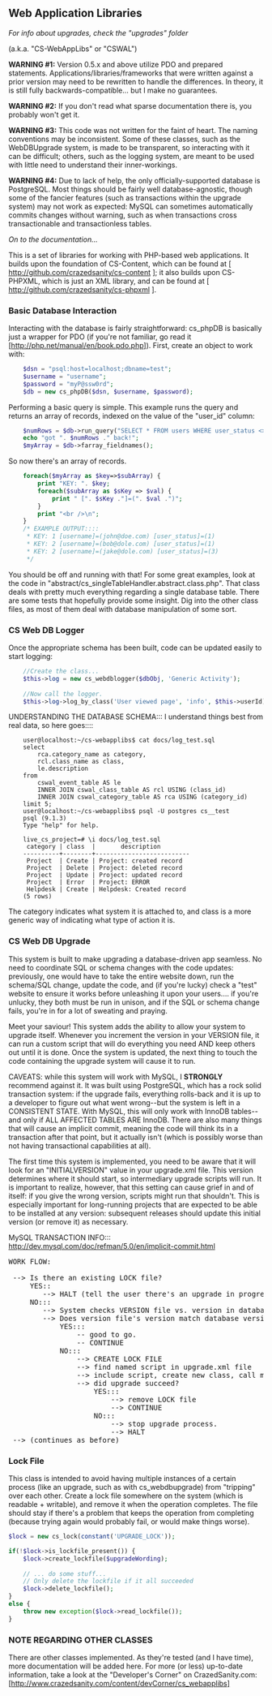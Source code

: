 ## Web Application Libraries

*For info about upgrades, check the "upgrades" folder*

(a.k.a. "CS-WebAppLibs" or "CSWAL")

__WARNING #1:__ Version 0.5.x and above utilize PDO and prepared statements. 
Applications/libraries/frameworks that were written against a prior version may 
need to be rewritten to handle the differences.  In theory, it is still fully 
backwards-compatible... but I make no guarantees.

__WARNING #2:__ If you don't read what sparse documentation there is, you 
probably won't get it.

__WARNING #3:__ This code was not written for the faint of heart. The naming 
conventions may be inconsistent. Some of these classes, such as the WebDBUpgrade 
system, is made to be transparent, so interacting with it can be difficult; 
others, such as the logging system, are meant to be used with little need to 
understand their inner-workings. 

__WARNING #4:__ Due to lack of help, the only officially-supported database is 
PostgreSQL.  Most things should be fairly well database-agnostic, though some of 
the fancier features (such as transactions within the upgrade system) may not 
work as expected: MySQL can sometimes automatically commits changes without 
warning, such as when transactions cross transactionable and transactionless 
tables.

*On to the documentation...*

This is a set of libraries for working with PHP-based web applications.  It 
builds upon the foundation of CS-Content, which can be found at 
[ http://github.com/crazedsanity/cs-content ]; it also builds upon CS-PHPXML, 
which is just an XML library, and can be found at 
[ http://github.com/crazedsanity/cs-phpxml ].

### Basic Database Interaction

Interacting with the database is fairly straightforward: cs_phpDB is basically 
just a wrapper for PDO (if you're not familiar, go read it 
[http://php.net/manual/en/book.pdo.php]).  First, create an object to work with:

```php
	$dsn = "psql:host=localhost;dbname=test";
	$username = "username";
	$password = "myP@ssw0rd";
	$db = new cs_phpDB($dsn, $username, $password);
```

Performing a basic query is simple.  This example runs the query and returns an 
array of records, indexed on the value of the "user_id" column:

```php
	$numRows = $db->run_query("SELECT * FROM users WHERE user_status <> :uid", array('uid'=>0));
	echo "got ". $numRows ." back!";
	$myArray = $db->farray_fieldnames();
```

So now there's an array of records.

```php
	foreach($myArray as $key=>$subArray) {
		print "KEY: ". $key;
		foreach($subArray as $sKey => $val) {
			print " [". $sKey ."]=(". $val .")";
		}
		print "<br />\n";
	}
	/* EXAMPLE OUTPUT::::
	 * KEY: 1 [username]=(john@doe.com) [user_status]=(1)
	 * KEY: 2 [username]=(bob@dole.com) [user_status]=(1)
	 * KEY: 2 [username]=(jake@dole.com) [user_status]=(3)
	 */
```

You should be off and running with that! For some great examples, look at the 
code in "abstract/cs_singleTableHandler.abstract.class.php".  That class deals 
with pretty much everything regarding a single database table.  There are some 
tests that hopefully provide some insight.  Dig into the other class files, as 
most of them deal with database manipulation of some sort. 

### CS Web DB Logger

Once the appropriate schema has been built, code can be updated easily to start 
logging:

```php
	//Create the class...
	$this->log = new cs_webdblogger($dbObj, 'Generic Activity');
	
	//Now call the logger.
	$this->log->log_by_class('User viewed page', 'info', $this->userId);
```



UNDERSTANDING THE DATABASE SCHEMA:::
I understand things best from real data, so here goes::::

```
	user@localhost:~/cs-webapplibs$ cat docs/log_test.sql 
	select 
		rca.category_name as category, 
		rcl.class_name as class, 
		le.description 
	from 
		cswal_event_table AS le 
		INNER JOIN cswal_class_table AS rcl USING (class_id) 
		INNER JOIN cswal_category_table AS rca USING (category_id) 
	limit 5;
	user@localhost:~/cs-webapplibs$ psql -U postgres cs__test
	psql (9.1.3)
	Type "help" for help.

	live_cs_project=# \i docs/log_test.sql
	 category | class  |       description
	----------+--------+--------------------------
	 Project  | Create | Project: created record
	 Project  | Delete | Project: deleted record
	 Project  | Update | Project: updated record
	 Project  | Error  | Project: ERROR
	 Helpdesk | Create | Helpdesk: Created record
	(5 rows)
```

The category indicates what system it is attached to, and class is a more 
generic way of indicating what type of action it is. 



### CS Web DB Upgrade

This system is built to make upgrading a database-driven app seamless.  No need
to coordinate SQL or schema changes with the code updates: previously, one would 
have to take the entire website down, run the schema/SQL change, update the code, 
and (if you're lucky) check a "test" website to ensure it works before unleashing
it upon your users.... if you're unlucky, they both must be run in unison, and 
if the SQL or schema change fails, you're in for a lot of sweating and praying.

Meet your saviour!  This system adds the ability to allow your system to upgrade 
itself.  Whenever you increment the version in your VERSION file, it can run a 
custom script that will do everything you need AND keep others out until it is 
done.  Once the system is updated, the next thing to touch the code containing 
the upgrade system will cause it to run.

CAVEATS: while this system will work with MySQL, I **STRONGLY** recommend 
against it.  It was built using PostgreSQL, which has a rock solid transaction 
system: if the upgrade fails, everything rolls-back and it is up to a developer
to figure out what went wrong--but the system is left in a CONSISTENT STATE. 
With MySQL, this will only work with InnoDB tables--and only if ALL AFFECTED 
TABLES ARE InnoDB.  There are also many things that will cause an implicit 
commit, meaning the code will think its in a transaction after that point, but 
it actually isn't (which is possibly worse than not having transactional 
capabilities at all).

The first time this system is implemented, you need to be aware that it will 
look for an "INITIALVERSION" value in your upgrade.xml file.  This version 
determines where it should start, so intermediary upgrade scripts will run. It 
is important to realize, however, that this setting can cause grief in and of 
itself: if you give the wrong version, scripts might run that shouldn't.  This 
is especially important for long-running projects that are expected to be able 
to be installed at any version: subsequent releases should update this initial 
version (or remove it) as necessary.

MySQL TRANSACTION INFO::: http://dev.mysql.com/doc/refman/5.0/en/implicit-commit.html

<pre>
WORK FLOW:

 --> Is there an existing LOCK file?
	 YES::
	 	--> HALT (tell the user there's an upgrade in progress).
	 NO:::
	 	--> System checks VERSION file vs. version in database
	 	--> Does version file's version match database version?
	 		YES:::
	 			-- good to go. 
	 			-- CONTINUE
	 		NO:::
	 			--> CREATE LOCK FILE
	 			--> find named script in upgrade.xml file
	 			--> include script, create new class, call method (in upgrade.xml file)
	 			--> did upgrade succeed?
	 				YES:::
	 					--> remove LOCK file
	 					--> CONTINUE
	 				NO:::
	 					--> stop upgrade process.
	 					--> HALT
 --> (continues as before)
</pre>

### Lock File

This class is intended to avoid having multiple instances of a certain process (like an upgrade, such as with cs_webdbupgrade) from "tripping" over each other.  Create a lock file somewhere on the system (which is readable + writable), and remove it when the operation completes.  The file should stay if there's a problem that keeps the operation from completing (because trying again would probably fail, or would make things worse).

```php
$lock = new cs_lock(constant('UPGRADE_LOCK'));

if(!$lock->is_lockfile_present()) {
	$lock->create_lockfile($upgradeWording);
	
	// ... do some stuff...
	// Only delete the lockfile if it all succeeded
	$lock->delete_lockfile();
}
else {
	throw new exception($lock->read_lockfile());
}

```


### NOTE REGARDING OTHER CLASSES

There are other classes implemented.  As they're tested (and I have time), more 
documentation will be added here.  For more (or less) up-to-date information, 
take a look at the "Developer's Corner" on CrazedSanity.com: 
[http://www.crazedsanity.com/content/devCorner/cs_webapplibs]
